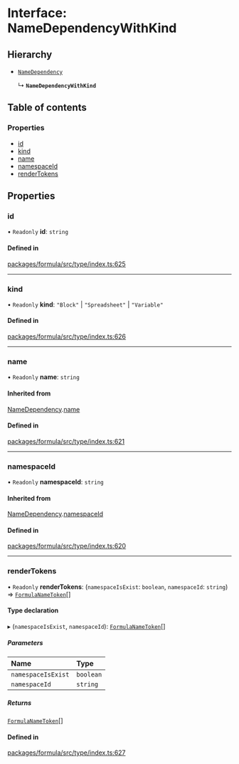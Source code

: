 # Interface: NameDependencyWithKind

## Hierarchy

- [`NameDependency`](NameDependency.md)

  ↳ **`NameDependencyWithKind`**

## Table of contents

### Properties

- [id](NameDependencyWithKind.md#id)
- [kind](NameDependencyWithKind.md#kind)
- [name](NameDependencyWithKind.md#name)
- [namespaceId](NameDependencyWithKind.md#namespaceid)
- [renderTokens](NameDependencyWithKind.md#rendertokens)

## Properties

### <a id="id" name="id"></a> id

• `Readonly` **id**: `string`

#### Defined in

[packages/formula/src/type/index.ts:625](https://github.com/mashcard/mashcard/blob/main/packages/formula/src/type/index.ts#L625)

---

### <a id="kind" name="kind"></a> kind

• `Readonly` **kind**: `"Block"` \| `"Spreadsheet"` \| `"Variable"`

#### Defined in

[packages/formula/src/type/index.ts:626](https://github.com/mashcard/mashcard/blob/main/packages/formula/src/type/index.ts#L626)

---

### <a id="name" name="name"></a> name

• `Readonly` **name**: `string`

#### Inherited from

[NameDependency](NameDependency.md).[name](NameDependency.md#name)

#### Defined in

[packages/formula/src/type/index.ts:621](https://github.com/mashcard/mashcard/blob/main/packages/formula/src/type/index.ts#L621)

---

### <a id="namespaceid" name="namespaceid"></a> namespaceId

• `Readonly` **namespaceId**: `string`

#### Inherited from

[NameDependency](NameDependency.md).[namespaceId](NameDependency.md#namespaceid)

#### Defined in

[packages/formula/src/type/index.ts:620](https://github.com/mashcard/mashcard/blob/main/packages/formula/src/type/index.ts#L620)

---

### <a id="rendertokens" name="rendertokens"></a> renderTokens

• `Readonly` **renderTokens**: (`namespaceIsExist`: `boolean`, `namespaceId`: `string`) => [`FormulaNameToken`](FormulaNameToken.md)[]

#### Type declaration

▸ (`namespaceIsExist`, `namespaceId`): [`FormulaNameToken`](FormulaNameToken.md)[]

##### Parameters

| Name               | Type      |
| :----------------- | :-------- |
| `namespaceIsExist` | `boolean` |
| `namespaceId`      | `string`  |

##### Returns

[`FormulaNameToken`](FormulaNameToken.md)[]

#### Defined in

[packages/formula/src/type/index.ts:627](https://github.com/mashcard/mashcard/blob/main/packages/formula/src/type/index.ts#L627)
